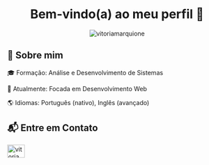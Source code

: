 <h1 align="center">Bem-vindo(a) ao meu perfil 👋</h1> 
<p align="center"><img align="center" src="https://github-readme-stats.vercel.app/api/top-langs?username=vitoriamarquione&show_icons=true&theme=dracula&locale=en&layout=compact" alt="vitoriamarquione" /></p>

<h2>📌 Sobre mim </h2>
<p>🎓 Formação: Análise e Desenvolvimento de Sistemas</p>
<p>💼 Atualmente: Focada em Desenvolvimento Web</p>
<p>🌎 Idiomas: Português (nativo), Inglês (avançado)</p>

<h2 align="left">📬 Entre em Contato</h2>
<p align="left">
<a href="https://linkedin.com/in/vitória-marquione-167740250/" target="blank"><img align="center" src="https://raw.githubusercontent.com/rahuldkjain/github-profile-readme-generator/master/src/images/icons/Social/linked-in-alt.svg" alt="vitoriamarquione" height="30" width="40" /></a>
</p>

